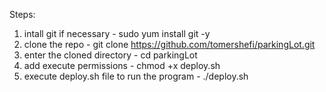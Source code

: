 Steps:

1. intall git if necessary - sudo yum install git -y
2. clone the repo - git clone https://github.com/tomershefi/parkingLot.git
3. enter the cloned directory - cd parkingLot
4. add execute permissions - chmod +x deploy.sh
5. execute deploy.sh file to run the program - ./deploy.sh
